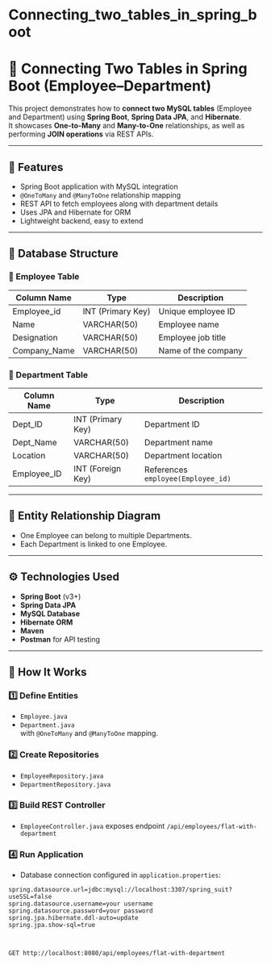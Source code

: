 # Connecting_two_tables_in_spring_boot
# 🧩 Connecting Two Tables in Spring Boot (Employee–Department)

This project demonstrates how to **connect two MySQL tables** (Employee and Department) using **Spring Boot**, **Spring Data JPA**, and **Hibernate**.  
It showcases **One-to-Many** and **Many-to-One** relationships, as well as performing **JOIN operations** via REST APIs.

---

## 🚀 Features
- Spring Boot application with MySQL integration
- `@OneToMany` and `@ManyToOne` relationship mapping
- REST API to fetch employees along with department details
- Uses JPA and Hibernate for ORM
- Lightweight backend, easy to extend

---

## 🧱 Database Structure

### 🧍 Employee Table
| Column Name   | Type         | Description              |
|----------------|---------------|--------------------------|
| Employee_id    | INT (Primary Key) | Unique employee ID      |
| Name           | VARCHAR(50)   | Employee name            |
| Designation    | VARCHAR(50)   | Employee job title       |
| Company_Name   | VARCHAR(50)   | Name of the company      |

### 🏢 Department Table
| Column Name   | Type         | Description                     |
|----------------|---------------|---------------------------------|
| Dept_ID        | INT (Primary Key) | Department ID                |
| Dept_Name      | VARCHAR(50)   | Department name                |
| Location       | VARCHAR(50)   | Department location            |
| Employee_ID    | INT (Foreign Key) | References `employee(Employee_id)` |

---

## 🧩 Entity Relationship Diagram



- One Employee can belong to multiple Departments.  
- Each Department is linked to one Employee.

---

## ⚙️ Technologies Used
- **Spring Boot** (v3+)
- **Spring Data JPA**
- **MySQL Database**
- **Hibernate ORM**
- **Maven**
- **Postman** for API testing

---

## 🧠 How It Works

### 1️⃣ Define Entities
- `Employee.java`
- `Department.java`  
  with `@OneToMany` and `@ManyToOne` mapping.

### 2️⃣ Create Repositories
- `EmployeeRepository.java`
- `DepartmentRepository.java`

### 3️⃣ Build REST Controller
- `EmployeeController.java` exposes endpoint `/api/employees/flat-with-department`

### 4️⃣ Run Application
- Database connection configured in `application.properties`:
```properties
spring.datasource.url=jdbc:mysql://localhost:3307/spring_suit?useSSL=false
spring.datasource.username=your username
spring.datasource.password=your password
spring.jpa.hibernate.ddl-auto=update
spring.jpa.show-sql=true



GET http://localhost:8080/api/employees/flat-with-department


